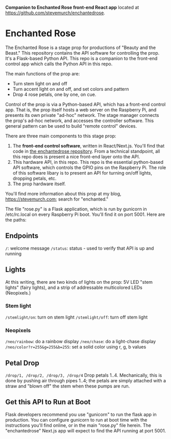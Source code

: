 **Companion to Enchanted Rose front-end React app** located at https://github.com/stevemurch/enchantedrose. 

# Enchanted Rose

The Enchanted Rose is a stage prop for productions of "Beauty and the Beast." This repository contains the API software for controlling the prop. It's a Flask-based Python API. This repo is a companion to the front-end control app which calls the Python API in this repo. 

The main functions of the prop are: 

- Turn stem light on and off
- Turn accent light on and off, and set colors and pattern 
- Drop 4 rose petals, one by one, on cue.

Control of the prop is via a Python-based API, which has a front-end control app. That is, the prop itself hosts a web server on the Raspberry Pi, and presents its own private "ad-hoc" network. The stage manager connects the prop's ad-hoc network, and accesses the controller software. This general pattern can be used to build "remote control" devices. 

There are three main components to this stage prop:

1) The **front-end control software**, written in React/Next.js. You'll find that code in [the enchantedrose repository](https://github.com/stevemurch/enchantedrose). From a technical standpoint, all this repo does is present a nice front-end layer onto the API. 
2) This hardware API, in this repo. This repo is the essential python-based API software, which controls the GPIO pins on the Raspberry Pi. The role of this software libary is to present an API for turning on/off lights, dropping petals, etc.  
3) The prop hardware itself. 

You'll find more information about this prop at my blog, https://stevemurch.com; search for "enchanted." 

The file "rose.py" is a Flask application, which is run by gunicorn in 
/etc/rc.local on every Raspberry Pi boot. You'll find it on port 5001. 
Here are the paths:

## Endpoints
```/```: welcome message
```/status```: status - used to verify that API is up and running

## Lights

At this writing, there are two kinds of lights on the prop: 5V LED "stem lights" (fairy lights), and a strip of addressable multicolored LEDs (Neopixels.) 

### Stem light

```/stemlight/on```: turn on stem light
```/stemlight/off```: turn off stem light

### Neopixels
```/neo/rainbow```: do a rainbow display
```/neo/chase```: do a light-chase display
```/neo/color?r=255&g=255&b=255```: set a solid color using r, g, b values

## Petal Drop
```/drop/1, /drop/2, /drop/3, /drop/4```
Drop petals 1..4. Mechanically, this is done by pushing air through pipes 1..4; the petals are simply attached with a straw and "blown off" the stem when these pumps are run. 



## Get this API to Run at Boot

Flask developers recommend you use "gunicorn" to run the flask app in production. You can configure gunicorn to run at boot time with the instructions you'll find online, or in the main "rose.py" file herein. The "enchantedrose" Next.js app will expect to find the API running at port 5001.  

